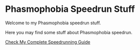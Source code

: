 # Phasmophobia Speedrun Stuff

Welcome to my Phasmophobia speedrun stuff.

Here you may find some stuff about Phasmophobia speedrun.

[Check My Complete Speedrunning Guide](CompleteSpeedrunGuide.md)